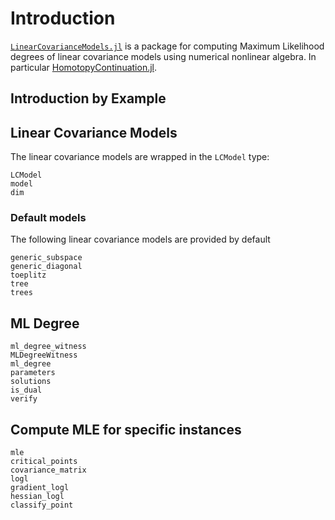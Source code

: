 # Introduction

[`LinearCovarianceModels.jl`](https://github.com/saschatimme/LinearCovarianceModels) is a package for
computing Maximum Likelihood degrees of linear covariance models using numerical nonlinear algebra.
In particular [HomotopyContinuation.jl](https://www.JuliaHomotopyContinuation.org).

## Introduction by Example


## Linear Covariance Models

The linear covariance models are wrapped in the `LCModel` type:
```@docs
LCModel
model
dim
```

### Default models
The following linear covariance models are provided by default
```@docs
generic_subspace
generic_diagonal
toeplitz
tree
trees
```


## ML Degree

```@docs
ml_degree_witness
MLDegreeWitness
ml_degree
parameters
solutions
is_dual
verify
```

## Compute MLE for specific instances

```@docs
mle
critical_points
covariance_matrix
logl
gradient_logl
hessian_logl
classify_point
```
